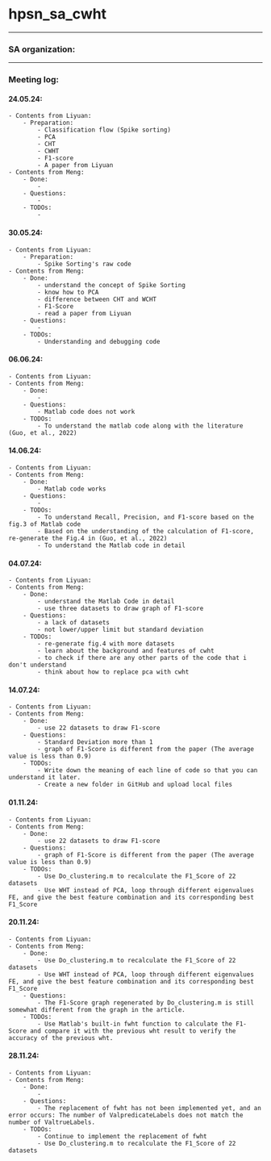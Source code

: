 # hpsn_sa_cwht

------------------------
### SA organization:


-------------------------
### Meeting log:

#### 24.05.24:
    - Contents from Liyuan: 
        - Preparation:
            - Classification flow (Spike sorting)
            - PCA
            - CHT
            - CWHT
            - F1-score
            - A paper from Liyuan
    - Contents from Meng:
        - Done: 
            -
        - Questions: 
            -
        - TODOs: 
            -

#### 30.05.24:
    - Contents from Liyuan: 
        - Preparation:
            - Spike Sorting's raw code 
    - Contents from Meng:
        - Done: 
            - understand the concept of Spike Sorting
            - know how to PCA
            - difference between CHT and WCHT
            - F1-Score
            - read a paper from Liyuan
        - Questions: 
            - 
        - TODOs: 
            - Understanding and debugging code
            

#### 06.06.24:
    - Contents from Liyuan: 
    - Contents from Meng:
        - Done: 
            - 
        - Questions: 
            - Matlab code does not work
        - TODOs: 
            - To understand the matlab code along with the literature (Guo, et al., 2022)

#### 14.06.24:
    - Contents from Liyuan: 
    - Contents from Meng:
        - Done: 
            - Matlab code works
        - Questions: 
            - 
        - TODOs: 
            - To understand Recall, Precision, and F1-score based on the fig.3 of Matlab code
            - Based on the understanding of the calculation of F1-score, re-generate the Fig.4 in (Guo, et al., 2022)
            - To understand the Matlab code in detail

#### 04.07.24:
    - Contents from Liyuan: 
    - Contents from Meng:
        - Done: 
            - understand the Matlab Code in detail
            - use three datasets to draw graph of F1-score
        - Questions: 
            - a lack of datasets 
            - not lower/upper limit but standard deviation
        - TODOs: 
            - re-generate fig.4 with more datasets
            - learn about the background and features of cwht
            - to check if there are any other parts of the code that i don't understand
            - think about how to replace pca with cwht

#### 14.07.24:
    - Contents from Liyuan: 
    - Contents from Meng:
        - Done: 
            - use 22 datasets to draw F1-score
        - Questions: 
            - Standard Deviation more than 1
            - graph of F1-Score is different from the paper (The average value is less than 0.9)
        - TODOs: 
            - Write down the meaning of each line of code so that you can understand it later.
            - Create a new folder in GitHub and upload local files

#### 01.11.24:
    - Contents from Liyuan: 
    - Contents from Meng:
        - Done: 
            - use 22 datasets to draw F1-score
        - Questions: 
            - graph of F1-Score is different from the paper (The average value is less than 0.9)
        - TODOs: 
            - Use Do_clustering.m to recalculate the F1_Score of 22 datasets
            - Use WHT instead of PCA, loop through different eigenvalues ​​FE, and give the best feature combination and its corresponding best F1_Score

#### 20.11.24:
    - Contents from Liyuan: 
    - Contents from Meng:
        - Done: 
            - Use Do_clustering.m to recalculate the F1_Score of 22 datasets
            - Use WHT instead of PCA, loop through different eigenvalues ​​FE, and give the best feature combination and its corresponding best F1_Score
        - Questions: 
            - The F1-Score graph regenerated by Do_clustering.m is still somewhat different from the graph in the article.
        - TODOs: 
            - Use Matlab's built-in fwht function to calculate the F1-Score and compare it with the previous wht result to verify the accuracy of the previous wht.

#### 28.11.24:
    - Contents from Liyuan: 
    - Contents from Meng:
        - Done: 
            - 
        - Questions: 
            - The replacement of fwht has not been implemented yet, and an error occurs: The number of ValpredicateLabels does not match the number of ValtrueLabels.
        - TODOs: 
            - Continue to implement the replacement of fwht
            - Use Do_clustering.m to recalculate the F1_Score of 22 datasets
            
